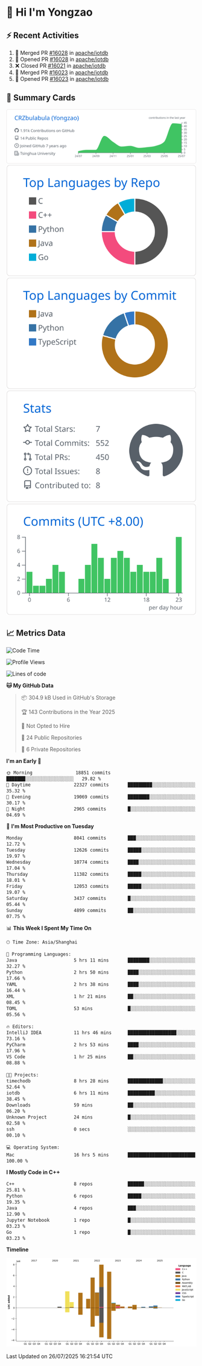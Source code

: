 # 👋 Hi I'm Yongzao

## ⚡ Recent Activities
<!--START_SECTION:activity-->
1. 🎉 Merged PR [#16028](https://github.com/apache/iotdb/pull/16028) in [apache/iotdb](https://github.com/apache/iotdb)
2. 💪 Opened PR [#16028](https://github.com/apache/iotdb/pull/16028) in [apache/iotdb](https://github.com/apache/iotdb)
3. ❌ Closed PR [#16021](https://github.com/apache/iotdb/pull/16021) in [apache/iotdb](https://github.com/apache/iotdb)
4. 🎉 Merged PR [#16023](https://github.com/apache/iotdb/pull/16023) in [apache/iotdb](https://github.com/apache/iotdb)
5. 💪 Opened PR [#16023](https://github.com/apache/iotdb/pull/16023) in [apache/iotdb](https://github.com/apache/iotdb)
<!--END_SECTION:activity-->

## 🎑 Summary Cards

[![](https://raw.githubusercontent.com/CRZbulabula/CRZbulabula/main/profile-summary-card-output/github/0-profile-details.svg)](https://github.com/vn7n24fzkq/github-profile-summary-cards)
[![](https://raw.githubusercontent.com/CRZbulabula/CRZbulabula/main/profile-summary-card-output/github/1-repos-per-language.svg)](https://github.com/vn7n24fzkq/github-profile-summary-cards) [![](https://raw.githubusercontent.com/CRZbulabula/CRZbulabula/main/profile-summary-card-output/github/2-most-commit-language.svg)](https://github.com/vn7n24fzkq/github-profile-summary-cards)
[![](https://raw.githubusercontent.com/CRZbulabula/CRZbulabula/main/profile-summary-card-output/github/3-stats.svg)](https://github.com/vn7n24fzkq/github-profile-summary-cards) [![](https://raw.githubusercontent.com/CRZbulabula/CRZbulabula/main/profile-summary-card-output/github/4-productive-time.svg)](https://github.com/vn7n24fzkq/github-profile-summary-cards)

## 📈 Metrics Data

<!--START_SECTION:waka-->
![Code Time](http://img.shields.io/badge/Code%20Time-1%2C090%20hrs%2048%20mins-blue)

![Profile Views](http://img.shields.io/badge/Profile%20Views-0-blue)

![Lines of code](https://img.shields.io/badge/From%20Hello%20World%20I%27ve%20Written-34.9%20million%20lines%20of%20code-blue)

**🐱 My GitHub Data** 

> 📦 304.9 kB Used in GitHub's Storage 
 > 
> 🏆 143 Contributions in the Year 2025
 > 
> 🚫 Not Opted to Hire
 > 
> 📜 24 Public Repositories 
 > 
> 🔑 6 Private Repositories 
 > 
**I'm an Early 🐤** 

```text
🌞 Morning                18851 commits       ███████░░░░░░░░░░░░░░░░░░   29.82 % 
🌆 Daytime                22327 commits       █████████░░░░░░░░░░░░░░░░   35.32 % 
🌃 Evening                19069 commits       ████████░░░░░░░░░░░░░░░░░   30.17 % 
🌙 Night                  2965 commits        █░░░░░░░░░░░░░░░░░░░░░░░░   04.69 % 
```
📅 **I'm Most Productive on Tuesday** 

```text
Monday                   8041 commits        ███░░░░░░░░░░░░░░░░░░░░░░   12.72 % 
Tuesday                  12626 commits       █████░░░░░░░░░░░░░░░░░░░░   19.97 % 
Wednesday                10774 commits       ████░░░░░░░░░░░░░░░░░░░░░   17.04 % 
Thursday                 11382 commits       █████░░░░░░░░░░░░░░░░░░░░   18.01 % 
Friday                   12053 commits       █████░░░░░░░░░░░░░░░░░░░░   19.07 % 
Saturday                 3437 commits        █░░░░░░░░░░░░░░░░░░░░░░░░   05.44 % 
Sunday                   4899 commits        ██░░░░░░░░░░░░░░░░░░░░░░░   07.75 % 
```


📊 **This Week I Spent My Time On** 

```text
🕑︎ Time Zone: Asia/Shanghai

💬 Programming Languages: 
Java                     5 hrs 11 mins       ████████░░░░░░░░░░░░░░░░░   32.27 % 
Python                   2 hrs 50 mins       ████░░░░░░░░░░░░░░░░░░░░░   17.66 % 
YAML                     2 hrs 38 mins       ████░░░░░░░░░░░░░░░░░░░░░   16.44 % 
XML                      1 hr 21 mins        ██░░░░░░░░░░░░░░░░░░░░░░░   08.45 % 
TOML                     53 mins             █░░░░░░░░░░░░░░░░░░░░░░░░   05.56 % 

🔥 Editors: 
IntelliJ IDEA            11 hrs 46 mins      ██████████████████░░░░░░░   73.16 % 
PyCharm                  2 hrs 53 mins       ████░░░░░░░░░░░░░░░░░░░░░   17.96 % 
VS Code                  1 hr 25 mins        ██░░░░░░░░░░░░░░░░░░░░░░░   08.88 % 

🐱‍💻 Projects: 
timechodb                8 hrs 28 mins       █████████████░░░░░░░░░░░░   52.64 % 
iotdb                    6 hrs 11 mins       ██████████░░░░░░░░░░░░░░░   38.45 % 
Downloads                59 mins             ██░░░░░░░░░░░░░░░░░░░░░░░   06.20 % 
Unknown Project          24 mins             █░░░░░░░░░░░░░░░░░░░░░░░░   02.58 % 
ssh                      0 secs              ░░░░░░░░░░░░░░░░░░░░░░░░░   00.10 % 

💻 Operating System: 
Mac                      16 hrs 5 mins       █████████████████████████   100.00 % 
```

**I Mostly Code in C++** 

```text
C++                      8 repos             ██████░░░░░░░░░░░░░░░░░░░   25.81 % 
Python                   6 repos             █████░░░░░░░░░░░░░░░░░░░░   19.35 % 
Java                     4 repos             ███░░░░░░░░░░░░░░░░░░░░░░   12.90 % 
Jupyter Notebook         1 repo              █░░░░░░░░░░░░░░░░░░░░░░░░   03.23 % 
Go                       1 repo              █░░░░░░░░░░░░░░░░░░░░░░░░   03.23 % 
```



**Timeline**

![Lines of Code chart](https://raw.githubusercontent.com/CRZbulabula/CRZbulabula/main/assets/bar_graph.png)


 Last Updated on 26/07/2025 16:21:54 UTC
<!--END_SECTION:waka-->

